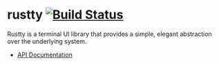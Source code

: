 # rustty [![Build Status](https://travis-ci.org/cpjreynolds/rustty.svg?branch=master)](https://travis-ci.org/cpjreynolds/rustty)

Rustty is a terminal UI library that provides a simple, elegant abstraction
over the underlying system.

- [API Documentation](http://cpjreynolds.github.io/rustty)



